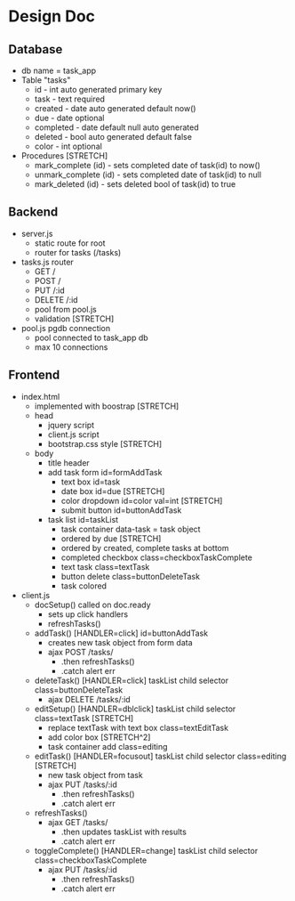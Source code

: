 # Design Doc

## Database
- db name = task_app
- Table "tasks"
    - id - int auto generated primary key
    - task - text required
    - created - date auto generated default now()
    - due - date optional
    - completed - date default null auto generated
    - deleted - bool auto generated default false
    - color - int optional
- Procedures [STRETCH]
    - mark_complete (id) - sets completed date of task(id) to now()
    - unmark_complete (id) - sets completed date of task(id) to null
    - mark_deleted (id) - sets deleted bool of task(id) to true


## Backend 
- server.js
    - static route for root
    - router for tasks (/tasks)
- tasks.js router
    - GET /
    - POST /
    - PUT /:id
    - DELETE /:id
    - pool from pool.js
    - validation [STRETCH]
- pool.js pgdb connection
    - pool connected to task_app db
    - max 10 connections


## Frontend
- index.html
    - implemented with boostrap [STRETCH]
    - head
        - jquery script
        - client.js script
        - bootstrap.css style [STRETCH]
    - body
        - title header
        - add task form id=formAddTask
            - text box id=task
            - date box id=due [STRETCH]
            - color dropdown id=color val=int [STRETCH] 
            - submit button id=buttonAddTask
        - task list id=taskList
            - task container data-task = task object
            - ordered by due [STRETCH]
            - ordered by created, complete tasks at bottom
            - completed checkbox class=checkboxTaskComplete
            - text task class=textTask
            - button delete class=buttonDeleteTask
            - task colored
- client.js
    - docSetup() called on doc.ready
        - sets up click handlers
        - refreshTasks()
    - addTask() [HANDLER=click] id=buttonAddTask
        - creates new task object from form data
        - ajax POST /tasks/
            - .then refreshTasks()
            - .catch alert err
    - deleteTask() [HANDLER=click] taskList child selector class=buttonDeleteTask
        - ajax DELETE /tasks/:id
    - editSetup() [HANDLER=dblclick] taskList child selector class=textTask [STRETCH]
        - replace textTask with text box class=textEditTask
        - add color box [STRETCH^2]
        - task container add class=editing
    - editTask() [HANDLER=focusout] taskList child selector class=editing [STRETCH]
        - new task object from task 
        - ajax PUT /tasks/:id
            - .then refreshTasks()
            - .catch alert err
    - refreshTasks()
        - ajax GET /tasks/
            - .then updates taskList with results
            - .catch alert err
    - toggleComplete() [HANDLER=change] taskList child selector class=checkboxTaskComplete
        - ajax PUT /tasks/:id
            - .then refreshTasks()
            - .catch alert err
